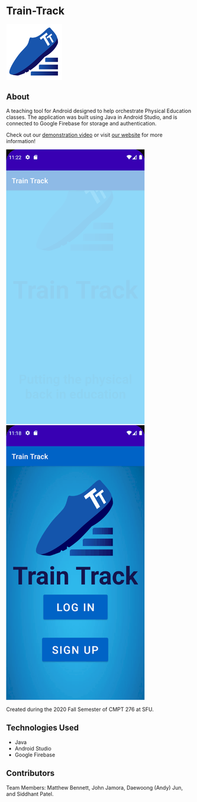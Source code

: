 # Train-Track #
<img src="https://github.com/jam0ra/Train-Track/blob/master/app/src/main/res/mipmap-xxxhdpi/logo.png?raw=true" alt="Train Track Logo" width="30%" height="30%">  

## About ##
A teaching tool for Android designed to help orchestrate Physical Education classes. The application was built using Java in Android Studio, and is connected to Google Firebase for storage and authentication.

Check out our <a href="https://www.youtube.com/watch?v=wMdfiz-XgUM">demonstration video</a> or visit <a href="https://sites.google.com/view/covid-solution-studios/home">our website</a> for more information!

![Train Track](https://github.com/jam0ra/Train-Track/blob/master/splash_screen.gif)
![Student User](https://github.com/jam0ra/Train-Track/blob/master/student.gif)

Created during the 2020 Fall Semester of CMPT 276 at SFU.  

## Technologies Used ##
- Java
- Android Studio
- Google Firebase

## Contributors ##
Team Members: Matthew Bennett, John Jamora, Daewoong (Andy) Jun, and Siddhant Patel.  
